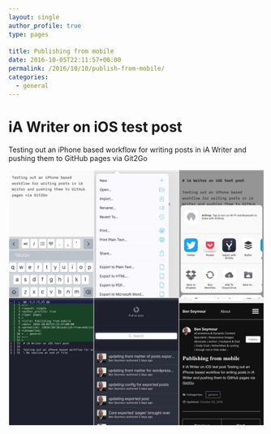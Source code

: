 ```yaml
---
layout: single
author_profile: true
type: pages

title: Publishing from mobile
date: 2016-10-05T22:11:57+00:00
permalink: /2016/10/10/publish-from-mobile/
categories:
  - general
---
```


# iA Writer on iOS test post

Testing out an iPhone based workflow for writing posts in iA Writer and pushing them to GitHub pages via Git2Go

![Mobile Publishing](/images/posts/mobile-publishing.jpg)
